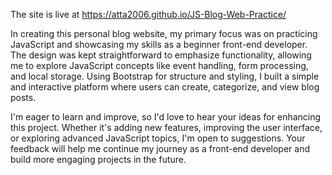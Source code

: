 The site is live at https://atta2006.github.io/JS-Blog-Web-Practice/


In creating this personal blog website, my primary focus was on practicing JavaScript and showcasing my skills as a beginner front-end developer. The design was kept straightforward to emphasize functionality, allowing me to explore JavaScript concepts like event handling, form processing, and local storage. Using Bootstrap for structure and styling, I built a simple and interactive platform where users can create, categorize, and view blog posts.

I'm eager to learn and improve, so I'd love to hear your ideas for enhancing this project. Whether it's adding new features, improving the user interface, or exploring advanced JavaScript topics, I'm open to suggestions. Your feedback will help me continue my journey as a front-end developer and build more engaging projects in the future.
